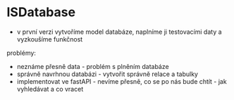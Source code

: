 # ISDatabase
- v první verzi vytvoříme model databáze, naplníme ji testovacími daty a vyzkoušíme funkčnost

problémy:
- neznáme přesně data - problém s plněním databáze
- správně navrhnou databázi - vytvořit správně relace a tabulky
- implementovat ve fastAPI - nevíme přesně, co se po nás bude chtít - jak vyhledávat a co vracet
